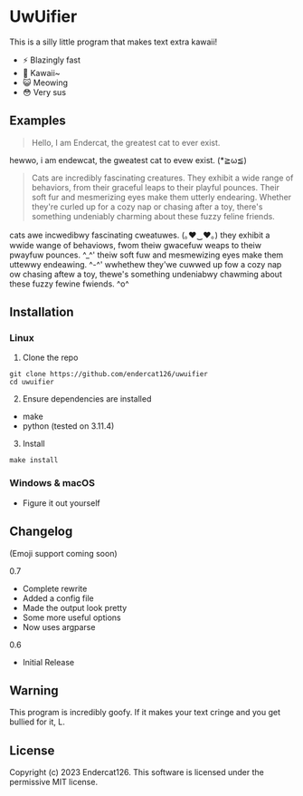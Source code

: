 # UwUifier
This is a silly little program that makes text extra kawaii!

- ⚡ Blazingly fast
- 🌸 Kawaii~
- 😺 Meowing
- 😳 Very sus

## Examples
> Hello, I am Endercat, the greatest cat to ever exist.

hewwo, i am endewcat, the gweatest cat to evew exist. (*≧ω≦)

> Cats are incredibly fascinating creatures. They exhibit a wide range of behaviors, from their graceful leaps to their playful pounces. Their soft fur and mesmerizing eyes make them utterly endearing. Whether they're curled up for a cozy nap or chasing after a toy, there's something undeniably charming about these fuzzy feline friends.

cats awe incwedibwy fascinating cweatuwes. (｡♥‿♥｡) they exhibit a wwide wange of behaviows, fwom theiw gwacefuw weaps to theiw pwayfuw pounces. ^_^' theiw soft fuw and mesmewizing eyes make them uttewwy endeawing. ^-^' wwhethew they'we cuwwed up fow a cozy nap ow chasing aftew a toy, thewe's something undeniabwy chawming about these fuzzy fewine fwiends. ^o^

## Installation

### Linux
1. Clone the repo

```
git clone https://github.com/endercat126/uwuifier
cd uwuifier
```

2. Ensure dependencies are installed
- make
- python (tested on 3.11.4)

3. Install
```
make install
```

### Windows & macOS
- Figure it out yourself


## Changelog
(Emoji support coming soon)

0.7
- Complete rewrite
- Added a config file
- Made the output look pretty
- Some more useful options
- Now uses argparse

0.6
- Initial Release


## Warning
This program is incredibly goofy. If it makes your text cringe and you get bullied for it, L.

## License
Copyright (c) 2023 Endercat126. This software is licensed under the permissive MIT license.